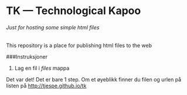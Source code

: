 # TK — Technological Kapoo
###### Just for hosting some simple html files
This repository is a place for publishing html files to the web

###Instruksjoner
1. Lag en fil i *files* mappa

Det var det! Det er bare 1 step. Om et øyeblikk finner du filen og urlen på listen på http://tjespe.github.io/tk
